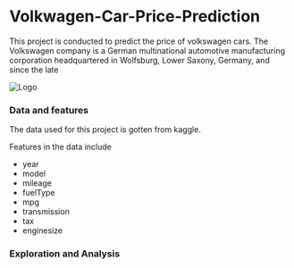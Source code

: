 # Volkwagen-Car-Price-Prediction
This project is conducted to predict the price of volkswagen cars. The Volkswagen company is a German multinational automotive manufacturing corporation headquartered in Wolfsburg, Lower Saxony, Germany, and since the late 


![Logo](https://github.com/psalishol/Volkwagen-Car-Price-Prediction/blob/main/project%20pipeline.PNG?raw=true)

### Data and features
The data used for this project is gotten from kaggle.

Features in the data include
- year
- model
- mileage
- fuelType
- mpg
- transmission
- tax
- enginesize

### Exploration and Analysis

